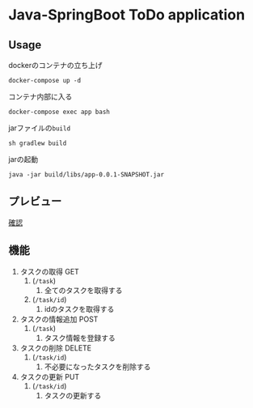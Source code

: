 # Java-SpringBoot ToDo application

## Usage

dockerのコンテナの立ち上げ
```
docker-compose up -d
```
コンテナ内部に入る
```
docker-compose exec app bash
```
jarファイルの```build```
```
sh gradlew build
```
jarの起動
```
java -jar build/libs/app-0.0.1-SNAPSHOT.jar
```

## プレビュー
[確認](http://localhost:8085/todo/api/)

## 機能

1. タスクの取得 GET
   1. (```/task```)
      1. 全てのタスクを取得する
   2. (```/task/id```)
      1. idのタスクを取得する
2. タスクの情報追加 POST
   1. (```/task```)
      1. タスク情報を登録する
3. タスクの削除 DELETE
   1. (```/task/id```)
      1. 不必要になったタスクを削除する
4. タスクの更新 PUT
   1. (```/task/id```)
      1. タスクの更新する



